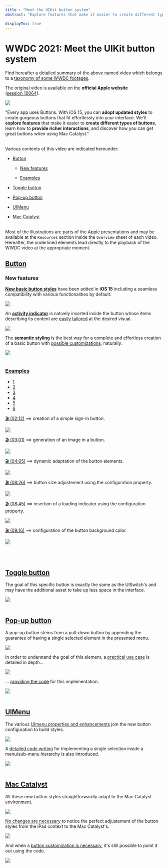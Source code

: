 ```yaml
---
title : "Meet the UIKit button system"
abstract: "Explore features that make it easier to create different types of buttons."

displayToc: true
---
```


# WWDC 2021: Meet the UIKit button system
Find hereafter a detailed summary of the above named video which belongs to a [taxonomy&nbsp;of&nbsp;some&nbsp;WWDC&nbsp;footages](../../).

The original video is available on the **official Apple website** ([session&nbsp;10064](https://developer.apple.com/videos/play/wwdc2021/10064/)).

![](../../../../../images/iOSdev/wwdc21-10064.png)

"Every app uses Buttons. With iOS 15, you can **adopt updated styles** to create gorgeous buttons that fit effortlessly into your interface. We'll **explore features** that make it easier to **create different types of buttons**, learn how to **provide richer interactions**, and discover how you can get great buttons when using Mac Catalyst."

</br>Various contents of this video are indicated hereunder:
- [Button](#button)

	- [New&nbsp;features](#new-features)
	
	- [Examples](#examples)

- [Toggle&nbsp;button](#toggle-button)

- [Pop-up&nbsp;button](#pop-up-button)

- [UIMenu](#uimenu)

- [Mac&nbsp;Catalyst](#mac-catalyst)

</br>Most of the illustrations are parts of the Apple presentations and may be available at the `Resources` section inside the `Overview` sheet of each video.
</br>Hereafter, the underlined elements lead directly to the playback of the WWDC video at the appropriate moment.
</br>
## [Button](https://developer.apple.com/videos/play/wwdc2021/10064/?time=24)
### New&nbsp;features

**[New&nbsp;basic&nbsp;button&nbsp;styles](https://developer.apple.com/videos/play/wwdc2021/10064/?time=50)** have been added in **iOS&nbsp;15** including a seamless compatibility with various functionalities by default.

![](../../../../../images/iOSdev/wwdc21-10064-ButtonNewFeatures_1.png)

An **[activity&nbsp;indicator](https://developer.apple.com/videos/play/wwdc2021/10064/?time=402)** is natively inserted inside the button whose items describing its content are [easily&nbsp;tailored](https://developer.apple.com/videos/play/wwdc2021/10064/?time=422) at the desired visual.

![](../../../../../images/iOSdev/wwdc21-10064-ButtonNewFeatures_2.png)

The **[semantic&nbsp;styling](https://developer.apple.com/videos/play/wwdc2021/10064/?time=458)** is the best way for a complete and effortless creation of a basic button with [possible&nbsp;customizations](https://developer.apple.com/videos/play/wwdc2021/10064/?time=491), naturally.

![](../../../../../images/iOSdev/wwdc21-10064-ButtonNewFeatures_3.png)
</br></br>
### [Examples]()
<ul class="nav nav-tabs" role="tablist">
    <li class="nav-item" role="presentation">
        <a class="nav-link active"
           data-toggle="tab" 
           href="#ButtonExamples1"
           id="ButtonExamples1_tab"
           role="tab" 
           aria-selected="true">1</a>
    </li>
    <li class="nav-item" role="presentation">
        <a class="nav-link"
           data-toggle="tab" 
           href="#ButtonExamples2"
           id="ButtonExamples2_tab"
           role="tab" 
           aria-selected="false">2</a>
    </li>
    <li class="nav-item" role="presentation">
        <a class="nav-link"
           data-toggle="tab" 
           href="#ButtonExamples3"
           id="ButtonExamples3_tab"
           role="tab" 
           aria-selected="false">3</a>
    </li>
    <li class="nav-item" role="presentation">
        <a class="nav-link"
           data-toggle="tab" 
           href="#ButtonExamples4"
           id="ButtonExamples4_tab"
           role="tab" 
           aria-selected="false">4</a>
    </li>
    <li class="nav-item" role="presentation">
        <a class="nav-link"
           data-toggle="tab" 
           href="#ButtonExamples5"
           id="ButtonExamples5_tab"
           role="tab" 
           aria-selected="false">5</a>
    </li>
    <li class="nav-item" role="presentation">
        <a class="nav-link"
           data-toggle="tab" 
           href="#ButtonExamples6"
           id="ButtonExamples6_tab"
           role="tab" 
           aria-selected="false">6</a>
    </li>
</ul>

<div class="tab-content">
<div class="tab-pane show active" id="ButtonExamples1" role="tabpanel">

<a alt="Click to playback the video at the indicated time." href="https://developer.apple.com/videos/play/wwdc2021/10064/?time=132">🎬 (02:12)</a> ⟹ creation of a simple sign-in button.

![](../../../../../images/iOSdev/wwdc21-10064-ButtonExamples_1.png)
</div>

<div class="tab-pane" id="ButtonExamples2" role="tabpanel">

<a alt="Click to playback the video at the indicated time." href="https://developer.apple.com/videos/play/wwdc2021/10064/?time=181">🎬 (03:01)</a> ⟹ generation of an image in a button.

![](../../../../../images/iOSdev/wwdc21-10064-ButtonExamples_2.png)
</div>

<div class="tab-pane" id="ButtonExamples3" role="tabpanel">

<a alt="Click to playback the video at the indicated time." href="https://developer.apple.com/videos/play/wwdc2021/10064/?time=245">🎬 (04:05)</a> ⟹ dynamic adaptation of the button elements.

![](../../../../../images/iOSdev/wwdc21-10064-ButtonExamples_3.png)
</div>

<div class="tab-pane" id="ButtonExamples4" role="tabpanel">

<a alt="Click to playback the video at the indicated time." href="https://developer.apple.com/videos/play/wwdc2021/10064/?time=506">🎬 (08:26)</a> ⟹ button size adjustement using the configuration property.

![](../../../../../images/iOSdev/wwdc21-10064-ButtonExamples_4.png)
</div>

<div class="tab-pane" id="ButtonExamples5" role="tabpanel">

<a alt="Click to playback the video at the indicated time." href="https://developer.apple.com/videos/play/wwdc2021/10064/?time=525">🎬 (08:45)</a> ⟹ insertion of a loading indicator using the configuration property.

![](../../../../../images/iOSdev/wwdc21-10064-ButtonExamples_5.png)
</div>

<div class="tab-pane" id="ButtonExamples6" role="tabpanel">

<a alt="Click to playback the video at the indicated time." href="https://developer.apple.com/videos/play/wwdc2021/10064/?time=556">🎬 (09:16)</a> ⟹ configuration of the button background color.

![](../../../../../images/iOSdev/wwdc21-10064-ButtonExamples_6.png)
</div>
</div>

</br></br>
## [Toggle&nbsp;button](https://developer.apple.com/videos/play/wwdc2021/10064/?time=588)

The goal of this specific button is exactly the same as the UISwitch's and may have the additional asset to take up less space in the interface.

![](../../../../../images/iOSdev/wwdc21-10064-ToggleButton.png)
</br></br>
## [Pop-up&nbsp;button](https://developer.apple.com/videos/play/wwdc2021/10064/?time=736)

A pop-up button stems from a pull-down button by appending the guarantee of having a single selected element in the presented menu.

![](../../../../../images/iOSdev/wwdc21-10064-PopUpButton_1.png)

In order to understand the goal of this element, a [practical&nbsp;use&nbsp;case](https://developer.apple.com/videos/play/wwdc2021/10064/?time=832) is detailed in depth...

![](../../../../../images/iOSdev/wwdc21-10064-PopUpButton_2.png)

... [providing&nbsp;the&nbsp;code](https://developer.apple.com/videos/play/wwdc2021/10064/?time=869) for this implementation.

![](../../../../../images/iOSdev/wwdc21-10064-PopUpButton_3.png)
</br></br>
## [UIMenu](https://developer.apple.com/videos/play/wwdc2021/10064/?time=1022)

The various [UImenu&nbsp;properties&nbsp;and&nbsp;enhancements](https://developer.apple.com/videos/play/wwdc2021/10064/?time=1033) join the new button configuration to build styles.

![](../../../../../images/iOSdev/wwdc21-10064-UIMenu_1.png)

A [detailed&nbsp;code&nbsp;writing](https://developer.apple.com/videos/play/wwdc2021/10064/?time=1097) for implementing a single selection inside a menu/sub-menu hierarchy is also introduced.

![](../../../../../images/iOSdev/wwdc21-10064-UIMenu_2.png)
</br></br>
## [Mac&nbsp;Catalyst](https://developer.apple.com/videos/play/wwdc2021/10064/?time=943)

All these new button styles straightforwardly adapt to the Mac&nbsp;Catalyst environment.

![](../../../../../images/iOSdev/wwdc21-10064-MacCatalyst_1.png)

[No&nbsp;changes&nbsp;are&nbsp;necessary](https://developer.apple.com/videos/play/wwdc2021/10064/?time=962) to notice the perfect adjustement of the button styles from the iPad context to the Mac&nbsp;Catalyst's.

![](../../../../../images/iOSdev/wwdc21-10064-MacCatalyst_2.png)

And when a [button&nbsp;customization&nbsp;is&nbsp;necessary](https://developer.apple.com/videos/play/wwdc2021/10064/?time=991), it's still possible to point it out using the code.

![](../../../../../images/iOSdev/wwdc21-10064-MacCatalyst_3.png)
</br></br></br>
